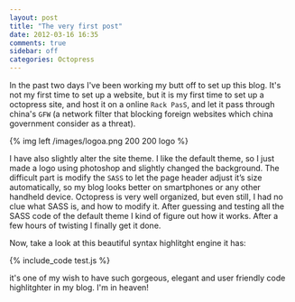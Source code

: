 ```yaml
---
layout: post
title: "The very first post"
date: 2012-03-16 16:35
comments: true
sidebar: off
categories: Octopress
---
```


In the past two days I've been working my butt off to set up this blog. It's not my first time to set up a website, but it is my first time to set up a octopress site, and host it on a online `Rack PasS`, and let it pass through china's `GFW` (a network filter that blocking foreign websites which china government consider as a threat). 

{% img left /images/logoa.png 200 200 logo %}


I have also slightly alter the site theme. I like the default theme, so I just made a logo using photoshop and slightly changed the background. The difficult part is modify the `SASS` to let the page header adjust it’s size automatically, so my blog looks better on smartphones or any other handheld device. Octopress is very well organized, but even still, I had no clue what SASS is, and how to modify it.  After guessing and testing all the SASS code of the default theme I kind of figure out how it works. After a few hours of twisting I finally get it done.<!-- more -->

Now, take a look at this beautiful syntax highlitght engine it has:

{% include_code test.js %}

it's one of my wish to have such gorgeous, elegant and user friendly code highlitghter in my blog. I'm in heaven!